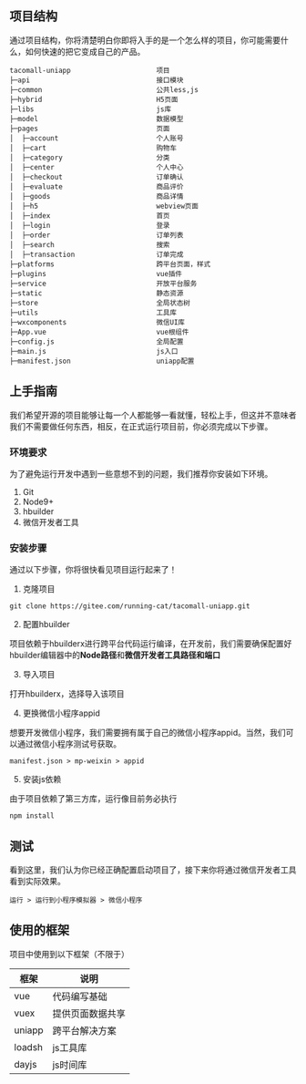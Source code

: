 ## 项目结构

通过项目结构，你将清楚明白你即将入手的是一个怎么样的项目，你可能需要什么，如何快速的把它变成自己的产品。

~~~
tacomall-uniapp                     项目
├─api                               接口模块
├─common                            公共less,js
├─hybrid                            H5页面
├─libs                              js库
├─model                             数据模型
├─pages                             页面
│  ├─account                        个人账号
│  ├─cart                           购物车
│  ├─category                       分类
│  ├─center                         个人中心
│  ├─checkout                       订单确认
│  ├─evaluate                       商品评价
│  ├─goods                          商品详情
│  ├─h5                             webview页面
│  ├─index                          首页
│  ├─login                          登录
│  ├─order                          订单列表
│  ├─search                         搜索
│  ├─transaction                    订单完成
├─platforms                         跨平台页面，样式
├─plugins                           vue插件
├─service                           开放平台服务
├─static                            静态资源
├─store                             全局状态树
├─utils                             工具库
├─wxcomponents                      微信UI库
├─App.vue                           vue根组件
├─config.js                         全局配置
├─main.js                           js入口
├─manifest.json                     uniapp配置
~~~

## 上手指南

我们希望开源的项目能够让每一个人都能够一看就懂，轻松上手，但这并不意味者我们不需要做任何东西，相反，在正式运行项目前，你必须完成以下步骤。

### 环境要求

为了避免运行开发中遇到一些意想不到的问题，我们推荐你安装如下环境。

1. Git
2. Node9+
3. hbuilder
4. 微信开发者工具

### 安装步骤

通过以下步骤，你将很快看见项目运行起来了！

1. 克隆项目

```
git clone https://gitee.com/running-cat/tacomall-uniapp.git
```
2. 配置hbuilder

项目依赖于hbuilderx进行跨平台代码运行编译，在开发前，我们需要确保配置好hbuilder编辑器中的**Node路径**和**微信开发者工具路径和端口**

3. 导入项目

打开hbuilderx，选择导入该项目

4. 更换微信小程序appid

想要开发微信小程序，我们需要拥有属于自己的微信小程序appid。当然，我们可以通过微信小程序测试号获取。

```
manifest.json > mp-weixin > appid
```

5. 安装js依赖

由于项目依赖了第三方库，运行像目前务必执行

```
npm install 
```

## 测试

看到这里，我们认为你已经正确配置启动项目了，接下来你将通过微信开发者工具看到实际效果。

```
运行 > 运行到小程序模拟器 > 微信小程序
```

## 使用的框架

项目中使用到以下框架（不限于）

| 框架   | 说明             |
| ------ | ---------------- |
| vue    | 代码编写基础     |
| vuex   | 提供页面数据共享 |
| uniapp | 跨平台解决方案   |
| loadsh | js工具库         |
| dayjs  | js时间库         |
